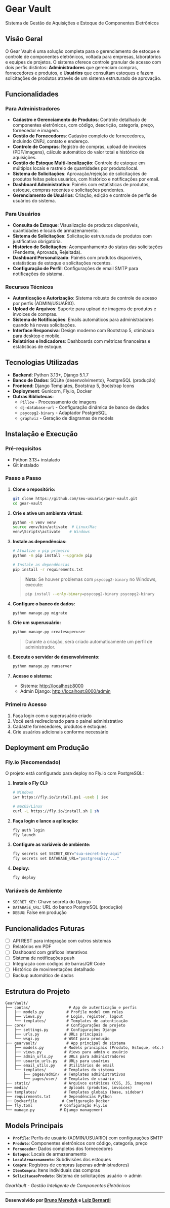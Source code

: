 # Gear Vault

Sistema de Gestão de Aquisições e Estoque de Componentes Eletrônicos

## Visão Geral
O Gear Vault é uma solução completa para o gerenciamento de estoque e controle de componentes eletrônicos, voltada para empresas, laboratórios e equipes de projetos. O sistema oferece controle granular de acesso com dois perfis distintos: **Administradores** que gerenciam compras, fornecedores e produtos, e **Usuários** que consultam estoques e fazem solicitações de produtos através de um sistema estruturado de aprovação.

## Funcionalidades

### **Para Administradores**
- **Cadastro e Gerenciamento de Produtos**: Controle detalhado de componentes eletrônicos, com código, descrição, categoria, preço, fornecedor e imagem.
- **Gestão de Fornecedores**: Cadastro completo de fornecedores, incluindo CNPJ, contato e endereço.
- **Controle de Compras**: Registro de compras, upload de invoices (PDF/imagens), cálculo automático do valor total e histórico de aquisições.
- **Gestão de Estoque Multi-localização**: Controle de estoque em múltiplos locais e rastreio de quantidades por produto/local.
- **Sistema de Solicitações**: Aprovação/rejeição de solicitações de produtos feitas pelos usuários, com histórico e notificações por email.
- **Dashboard Administrativo**: Painéis com estatísticas de produtos, estoque, compras recentes e solicitações pendentes.
- **Gerenciamento de Usuários**: Criação, edição e controle de perfis de usuários do sistema.

### **Para Usuários**
- **Consulta de Estoque**: Visualização de produtos disponíveis, quantidades e locais de armazenamento.
- **Sistema de Solicitações**: Solicitação estruturada de produtos com justificativa obrigatória.
- **Histórico de Solicitações**: Acompanhamento do status das solicitações (Pendente, Aprovada, Rejeitada).
- **Dashboard Personalizado**: Painéis com produtos disponíveis, estatísticas de estoque e solicitações recentes.
- **Configuração de Perfil**: Configurações de email SMTP para notificações do sistema.

### **Recursos Técnicos**
- **Autenticação e Autorização**: Sistema robusto de controle de acesso por perfis (ADMIN/USUARIO).
- **Upload de Arquivos**: Suporte para upload de imagens de produtos e invoices de compras.
- **Sistema de Notificações**: Emails automáticos para administradores quando há novas solicitações.
- **Interface Responsiva**: Design moderno com Bootstrap 5, otimizado para desktop e mobile.
- **Relatórios e Indicadores**: Dashboards com métricas financeiras e estatísticas de estoque.

## Tecnologias Utilizadas
- **Backend**: Python 3.13+, Django 5.1.7
- **Banco de Dados**: SQLite (desenvolvimento), PostgreSQL (produção)
- **Frontend**: Django Templates, Bootstrap 5, Bootstrap Icons
- **Deployment**: Gunicorn, Fly.io, Docker
- **Outras Bibliotecas**:
  - `Pillow` - Processamento de imagens
  - `dj-database-url` - Configuração dinâmica de banco de dados
  - `psycopg2-binary` - Adaptador PostgreSQL
  - `graphviz` - Geração de diagramas de models

## Instalação e Execução

### Pré-requisitos
- Python 3.13+ instalado
- Git instalado

### Passo a Passo

1. **Clone o repositório:**
   ```bash
   git clone https://github.com/seu-usuario/gear-vault.git
   cd gear-vault
   ```

2. **Crie e ative um ambiente virtual:**
   ```bash
   python -m venv venv
   source venv/bin/activate  # Linux/Mac
   venv\Scripts\activate    # Windows
   ```

3. **Instale as dependências:**
   ```bash
   # Atualize o pip primeiro
   python -m pip install --upgrade pip
   
   # Instale as dependências
   pip install -r requirements.txt
   ```
   
   > **Nota**: Se houver problemas com `psycopg2-binary` no Windows, execute:
   > ```bash
   > pip install --only-binary=psycopg2-binary psycopg2-binary
   > ```

4. **Configure o banco de dados:**
   ```bash
   python manage.py migrate
   ```

5. **Crie um superusuário:**
   ```bash
   python manage.py createsuperuser
   ```
   > Durante a criação, será criado automaticamente um perfil de administrador.

6. **Execute o servidor de desenvolvimento:**
   ```bash
   python manage.py runserver
   ```

7. **Acesse o sistema:**
   - Sistema: [http://localhost:8000](http://localhost:8000)
   - Admin Django: [http://localhost:8000/admin](http://localhost:8000/admin)

### Primeiro Acesso
1. Faça login com o superusuário criado
2. Você será redirecionado para o painel administrativo
3. Cadastre fornecedores, produtos e estoques
4. Crie usuários adicionais conforme necessário

## Deployment em Produção

### Fly.io (Recomendado)
O projeto está configurado para deploy no Fly.io com PostgreSQL:

1. **Instale o Fly CLI:**
   ```bash
   # Windows
   iwr https://fly.io/install.ps1 -useb | iex
   
   # macOS/Linux
   curl -L https://fly.io/install.sh | sh
   ```

2. **Faça login e lance a aplicação:**
   ```bash
   fly auth login
   fly launch
   ```

3. **Configure as variáveis de ambiente:**
   ```bash
   fly secrets set SECRET_KEY="sua-secret-key-aqui"
   fly secrets set DATABASE_URL="postgresql://..."
   ```

4. **Deploy:**
   ```bash
   fly deploy
   ```

### Variáveis de Ambiente
- `SECRET_KEY`: Chave secreta do Django
- `DATABASE_URL`: URL do banco PostgreSQL (produção)
- `DEBUG`: False em produção

## Funcionalidades Futuras
- [ ] API REST para integração com outros sistemas
- [ ] Relatórios em PDF
- [ ] Dashboard com gráficos interativos
- [ ] Sistema de notificações push
- [ ] Integração com códigos de barras/QR Code
- [ ] Histórico de movimentações detalhado
- [ ] Backup automático de dados

## Estrutura do Projeto
```
GearVault/
├── contas/                 # App de autenticação e perfis
│   ├── models.py          # Profile model com roles
│   ├── views.py           # Login, register, logout
│   └── templates/         # Templates de autenticação
├── core/                  # Configurações do projeto
│   ├── settings.py        # Configurações Django
│   ├── urls.py           # URLs principais
│   └── wsgi.py           # WSGI para produção
├── gearvault/             # App principal do sistema
│   ├── models.py         # Models principais (Produto, Estoque, etc.)
│   ├── views.py          # Views para admin e usuário
│   ├── admin_urls.py     # URLs para administradores
│   ├── usuario_urls.py   # URLs para usuários
│   ├── email_utils.py    # Utilitários de email
│   └── templates/        # Templates do sistema
│       ├── pages/admin/  # Templates administrativos
│       └── pages/user/   # Templates de usuário
├── static/               # Arquivos estáticos (CSS, JS, imagens)
├── media/                # Uploads (produtos, invoices)
├── templates/            # Templates globais (base, sidebar)
├── requirements.txt      # Dependências Python
├── Dockerfile           # Configuração Docker
├── fly.toml            # Configuração Fly.io
└── manage.py           # Django management
```

## Models Principais
- **`Profile`**: Perfis de usuário (ADMIN/USUARIO) com configurações SMTP
- **`Produto`**: Componentes eletrônicos com código, categoria, preço
- **`Fornecedor`**: Dados completos dos fornecedores
- **`Estoque`**: Locais de armazenamento
- **`LocalArmazenamento`**: Subdivisões dos estoques
- **`Compra`**: Registros de compras (apenas administradores)
- **`ItemCompra`**: Itens individuais das compras
- **`SolicitacaoProduto`**: Sistema de solicitações usuário → admin
  
*GearVault - Gestão Inteligente de Componentes Eletrônicos* 

---

**Desenvolvido por [Bruno Meredyk](https://github.com/Meredyk48) e [Luiz Bernardi](https://github.com/luizbernardi)** 